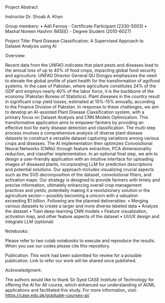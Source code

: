 Project Abstract

Instructor
Dr. Shoab A. Khan


Group members:
•	Adil Farooq - Certificate Participant (2330-5003)
•	Mashal Noreen Hashmi (MSEE) - Degree Student (2010-6027)
 
Project Title: Plant Disease Classification: A Supervised Approach to Dataset Analysis using AI


Overview:

Recent data from the UNFAO indicates that plant pests and diseases lead to the annual loss of up to 40% of food crops, impacting global food security and agriculture. UNFAO Director General QU Dongyu emphasizes the need to elevate the global profile of plant health for the transformation of agrifood systems. In the case of Pakistan, where agriculture constitutes 24% of the GDP and employs nearly 40% of the labor force, it is the backbone of the economy (Pakistan Bureau of Statistics). Plant diseases in the country result in significant crop yield losses, estimated at 10%-15% annually, according to the Finance Division of Pakistan. In response to these challenges, we aim to develop an AI-assisted Plant Disease Classification system, with a primary focus on Dataset Analysis and CNN Models Optimization. This transformative application aims to empower farmers by providing an effective tool for early disease detection and classification. The multi-step process involves a comprehensive analysis of diverse plant disease datasets to construct a versatile dataset capturing variations among various crops and diseases. The AI implementation then optimizes Convolutional Neural Networks (CNNs) through feature extraction, PCA dimensionality reduction, and classifier implementation. In an optional final step, we aim to design a user-friendly application with an intuitive interface for uploading images of diseased plants, incorporating LLM for prediction descriptions and potential solutions. Our approach includes visualizing crucial aspects such as the SVD decomposition of the dataset, convolutional filters, and activation maps. Our strategy is designed to provide farmers with timely and precise information, ultimately enhancing overall crop management practices and yields, potentially making it a revolutionary solution in the agriculture sector— possibly becoming a unicorn with a valuation exceeding $1 billion.
Following are the planned deliverables:
•	Merging various datasets to create a larger and more diverse labeled data
•	Analyze the dataset
•	Train deep-learning CNN models
•	Feature visualization, activation map, and other feature aspects of the dataset
•	UI/UX design and integrate LLM (optional)

Notebooks: 

Please refer to two colab notebooks to execute and reproduce the results. When you use our codes please cite this repository. 

Publication:
This work had been submitted for review for a possible publication. Link to refer our work will be shared once published.

Acknowledgment:

The authors would like to thank Sir Syed CASE Institute of Technology for offering the AI for All course, which enhanced our understanding of AI/ML applications and facilitated this study. For more information, visit: https://case.edu.pk/graduate-courses-ai/
